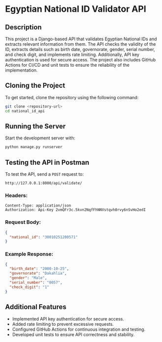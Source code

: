 # Egyptian National ID Validator API

## Description

This project is a Django-based API that validates Egyptian National IDs and extracts relevant information from them. The API checks the validity of the ID, extracts details such as birth date, governorate, gender, serial number, and check digit, and implements rate limiting. Additionally, API key authentication is used for secure access. The project also includes GitHub Actions for CI/CD and unit tests to ensure the reliability of the implementation.

## Cloning the Project

To get started, clone the repository using the following command:

```sh
git clone <repository-url>
cd national_id_api
```

## Running the Server

Start the development server with:

```sh
python manage.py runserver
```

## Testing the API in Postman

To test the API, send a `POST` request to:

```
http://127.0.0.1:8000/api/validate/
```

### Headers:

```
Content-Type: application/json
Authorization: Api-Key 2vmQFr3c.5kvn2NqfFhNNVstqvh0rvy6nSvHo2edI
```

### Request Body:

```json
{
  "national_id": "30010251200571"
}
```

### Example Response:

```json
{
  "birth_date": "2000-10-25",
  "governorate": "Dakahlia",
  "gender": "Male",
  "serial_number": "0057",
  "check_digit": "1"
}
```

## Additional Features

- Implemented API key authentication for secure access.
- Added rate limiting to prevent excessive requests.
- Configured GitHub Actions for continuous integration and testing.
- Developed unit tests to ensure API correctness and stability.
